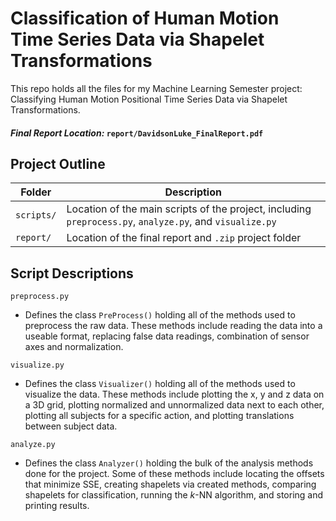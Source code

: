 # Classification of Human Motion Time Series Data via Shapelet Transformations
This repo holds all the files for my Machine Learning Semester project: Classifying Human Motion Positional Time Series Data via Shapelet Transformations.

#### *Final Report Location:* `report/DavidsonLuke_FinalReport.pdf`

## Project Outline

|Folder|Description|
|------|-----------|
|`scripts/`|Location of the main scripts of the project, including `preprocess.py`, `analyze.py`, and `visualize.py`
|`report/` |Location of the final report and `.zip` project folder

## Script Descriptions
`preprocess.py`
- Defines the class `PreProcess()` holding all of the methods used to preprocess the raw data. These methods include reading the data into a useable format, replacing false data readings, combination of sensor axes and normalization.

`visualize.py`
- Defines the class `Visualizer()` holding all of the methods used to visualize the data. These methods include plotting the x, y and z data on a 3D grid, plotting normalized and unnormalized data next to each other, plotting all subjects for a specific action, and plotting translations between subject data.

`analyze.py`
- Defines the class `Analyzer()` holding the bulk of the analysis methods done for the project. Some of these methods include locating the offsets that minimize SSE, creating shapelets via created methods, comparing shapelets for classification, running the *k*-NN algorithm, and storing and printing results.
